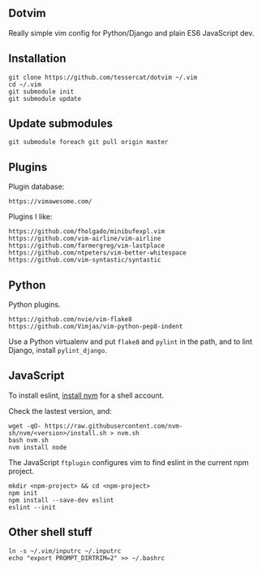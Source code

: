 ## Dotvim

Really simple vim config
for Python/Django
and plain ES6 JavaScript
dev.


## Installation

    git clone https://github.com/tessercat/dotvim ~/.vim
    cd ~/.vim
    git submodule init
    git submodule update


## Update submodules

    git submodule foreach git pull origin master


## Plugins

Plugin database:

    https://vimawesome.com/

Plugins I like:

    https://github.com/fholgado/minibufexpl.vim
    https://github.com/vim-airline/vim-airline
    https://github.com/farmergreg/vim-lastplace
    https://github.com/ntpeters/vim-better-whitespace
    https://github.com/vim-syntastic/syntastic


## Python

Python plugins.

    https://github.com/nvie/vim-flake8
    https://github.com/Vimjas/vim-python-pep8-indent

Use a Python virtualenv
and put `flake8` and `pylint` in the path,
and to lint Django, install `pylint_django`.


## JavaScript

To install eslint,
[install nvm](https://github.com/nvm-sh/nvm#install--update-script)
for a shell account.

Check the lastest version, and:

    wget -qO- https://raw.githubusercontent.com/nvm-sh/nvm/<version>/install.sh > nvm.sh
    bash nvm.sh
    nvm install node

The JavaScript `ftplugin`
configures vim to find eslint
in the current npm project.

    mkdir <npm-project> && cd <npm-project>
    npm init
    npm install --save-dev eslint
    eslint --init


## Other shell stuff

    ln -s ~/.vim/inputrc ~/.inputrc
    echo "export PROMPT_DIRTRIM=2" >> ~/.bashrc
